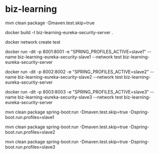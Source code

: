 # biz-learning


mvn clean package -Dmaven.test.skip=true

docker build -t biz-learning-eureka-security-server .

docker network create test

docker run -dit -p 8001:8001 -e "SPRING_PROFILES_ACTIVE=slave1" --name biz-learning-eureka-security-slave1 --network test biz-learning-eureka-security-server

docker run -dit -p 8002:8002 -e "SPRING_PROFILES_ACTIVE=slave2" --name biz-learning-eureka-security-slave2 --network test biz-learning-eureka-security-server

docker run -dit -p 8003:8003 -e "SPRING_PROFILES_ACTIVE=slave3" --name biz-learning-eureka-security-slave3 --network test biz-learning-eureka-security-server



mvn clean package spring-boot:run -Dmaven.test.skip=true -Dspring-boot.run.profiles=slave1

mvn clean package spring-boot:run -Dmaven.test.skip=true -Dspring-boot.run.profiles=slave2

mvn clean package spring-boot:run -Dmaven.test.skip=true -Dspring-boot.run.profiles=slave3